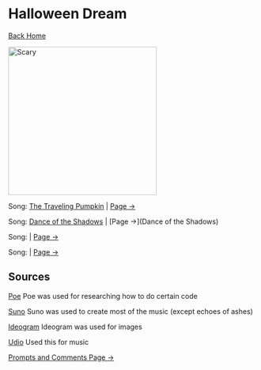 # Halloween Dream

[Back Home](/)

<img src="________" alt="Scary" style="width:300px;"/>

Song: [The Traveling Pumpkin]() | [Page ->](The-Traveling-Pumpkin.md)

Song: [Dance of the Shadows]() | [Page ->](Dance of the Shadows)

Song: []() | [Page ->]()

Song:[]() | [Page ->]()


## Sources

[Poe](https://poe.com/) 
Poe was used for researching how to do certain code

[Suno](https://suno.com/create) 
Suno was used to create most of the music (except echoes of ashes)

[Ideogram](https://ideogram.ai/t/explore)
Ideogram was used for images

[Udio](https://www.udio.com/home)
Used this for music

[Prompts and Comments Page ->](Prompts-Used-and-Comments.md)
